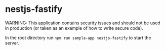 # nestjs-fastify

WARNING: This application contains security issues and should not be used in production (or taken as an example of how to write secure code).

In the root directory run `npm run sample-app nestjs-fastify` to start the server.
